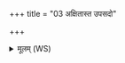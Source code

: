 +++
title = "03 अक्षितास्त उपसदो"

+++
<details><summary>मूलम् (WS)</summary>

अक्षितास्त उपसदो अक्षिताः सन्तुराशयः ।  
प्रणतो अक्षिताः सं त्वत्तारः सं त्वक्षिताः ॥ ४ ॥
</details>